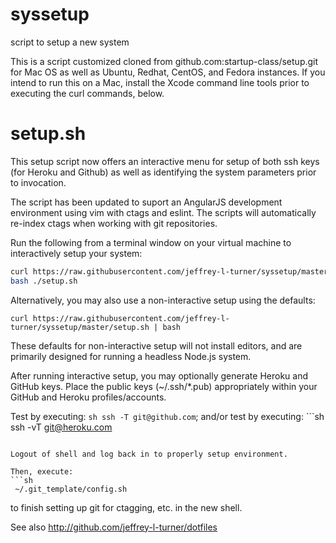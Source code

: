 syssetup
========

script to setup a new system

This is a script customized cloned from github.com:startup-class/setup.git for Mac OS as well as Ubuntu, Redhat, CentOS, and Fedora instances. If you intend to run this on a Mac, install the Xcode command line tools prior to executing the curl commands, below.

setup.sh
=========
This setup script now offers an interactive menu for setup of both ssh keys (for Heroku and Github)
as well as identifying the system parameters prior to invocation. 

The script has been updated to suport an AngularJS development environment using vim with ctags and eslint. The scripts will automatically re-index ctags when working with git repositories.

Run the following from a terminal window on your virtual machine to interactively setup your system:

```sh
curl https://raw.githubusercontent.com/jeffrey-l-turner/syssetup/master/setup.sh > ./setup.sh; 
bash ./setup.sh
```

Alternatively, you may also use a non-interactive setup using the defaults: 

`curl https://raw.githubusercontent.com/jeffrey-l-turner/syssetup/master/setup.sh | bash`

These defaults for non-interactive setup will not install editors, and are primarily designed for running a headless Node.js system.

After running interactive setup, you may optionally generate Heroku and GitHub keys. Place the public keys
(~/.ssh/*.pub) appropriately within your GitHub and Heroku profiles/accounts. 

Test by executing: ```sh
ssh -T git@github.com```; and/or test by executing: ```sh
ssh -vT git@heroku.com
``` *Note: shell request will fail but message will show:* "Authentication succeeded (publickey)."

Logout of shell and log back in to properly setup environment.

Then, execute:
```sh
 ~/.git_template/config.sh 
```
to finish setting up git for ctagging, etc. in the new shell.

See also http://github.com/jeffrey-l-turner/dotfiles
